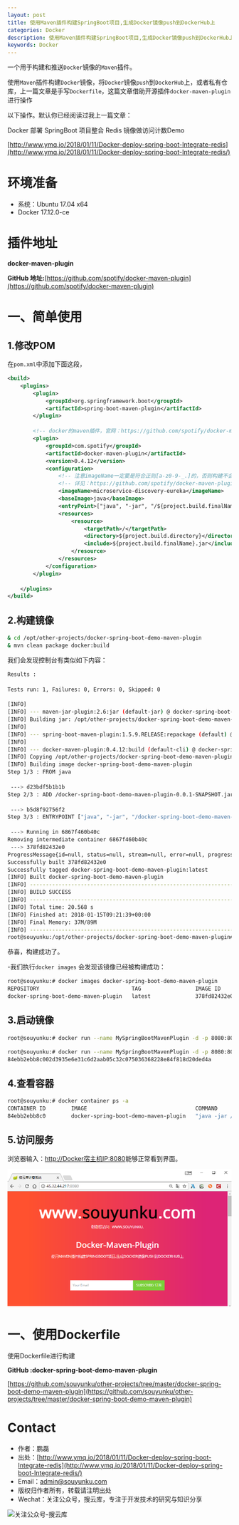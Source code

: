 ```yaml
---
layout: post
title: 使用Maven插件构建SpringBoot项目,生成Docker镜像push到DockerHub上
categories: Docker
description: 使用Maven插件构建SpringBoot项目,生成Docker镜像push到DockerHub上
keywords: Docker
---
```


一个用于构建和推送`Docker`镜像的`Maven`插件。

使用`Maven`插件构建`Docker`镜像，将`Docker`镜像`push`到`DockerHub`上，或者私有仓库，上一篇文章是手写`Dockerfile`，这篇文章借助开源插件`docker-maven-plugin` 进行操作

以下操作。默认你已经阅读过我上一篇文章：

Docker 部署 SpringBoot 项目整合 Redis 镜像做访问计数Demo

[http://www.ymq.io/2018/01/11/Docker-deploy-spring-boot-Integrate-redis](http://www.ymq.io/2018/01/11/Docker-deploy-spring-boot-Integrate-redis/)


# 环境准备

 - 系统：Ubuntu 17.04 x64  
 - Docker 17.12.0-ce

# 插件地址

**docker-maven-plugin**

**GitHub 地址:**[https://github.com/spotify/docker-maven-plugin](https://github.com/spotify/docker-maven-plugin)
 

# 一、简单使用

## 1.修改POM

在`pom.xml`中添加下面这段，

```xml
<build>
    <plugins>
        <plugin>
            <groupId>org.springframework.boot</groupId>
            <artifactId>spring-boot-maven-plugin</artifactId>
        </plugin>

        <!-- docker的maven插件，官网：https://github.com/spotify/docker-maven-plugin -->
        <plugin>
            <groupId>com.spotify</groupId>
            <artifactId>docker-maven-plugin</artifactId>
            <version>0.4.12</version>
            <configuration>
                <!-- 注意imageName一定要是符合正则[a-z0-9-_.]的，否则构建不会成功 -->
                <!-- 详见：https://github.com/spotify/docker-maven-plugin    Invalid repository name ... only [a-z0-9-_.] are allowed-->
                <imageName>microservice-discovery-eureka</imageName>
                <baseImage>java</baseImage>
                <entryPoint>["java", "-jar", "/${project.build.finalName}.jar"]</entryPoint>
                <resources>
                    <resource>
                        <targetPath>/</targetPath>
                        <directory>${project.build.directory}</directory>
                        <include>${project.build.finalName}.jar</include>
                    </resource>
                </resources>
            </configuration>
        </plugin>

    </plugins>
</build>
```

## 2.构建镜像

```sh
& cd /opt/other-projects/docker-spring-boot-demo-maven-plugin
& mvn clean package docker:build
```

我们会发现控制台有类似如下内容：

```sh
Results :

Tests run: 1, Failures: 0, Errors: 0, Skipped: 0

[INFO] 
[INFO] --- maven-jar-plugin:2.6:jar (default-jar) @ docker-spring-boot-demo-maven-plugin ---
[INFO] Building jar: /opt/other-projects/docker-spring-boot-demo-maven-plugin/target/docker-spring-boot-demo-maven-plugin-0.0.1-SNAPSHOT.jar
[INFO] 
[INFO] --- spring-boot-maven-plugin:1.5.9.RELEASE:repackage (default) @ docker-spring-boot-demo-maven-plugin ---
[INFO] 
[INFO] --- docker-maven-plugin:0.4.12:build (default-cli) @ docker-spring-boot-demo-maven-plugin ---
[INFO] Copying /opt/other-projects/docker-spring-boot-demo-maven-plugin/target/docker-spring-boot-demo-maven-plugin-0.0.1-SNAPSHOT.jar -> /opt/other-projects/docker-spring-boot-demo-maven-plugin/target/docker/docker-spring-boot-demo-maven-plugin-0.0.1-SNAPSHOT.jar
[INFO] Building image docker-spring-boot-demo-maven-plugin
Step 1/3 : FROM java

 ---> d23bdf5b1b1b
Step 2/3 : ADD /docker-spring-boot-demo-maven-plugin-0.0.1-SNAPSHOT.jar //

 ---> b5d8f92756f2
Step 3/3 : ENTRYPOINT ["java", "-jar", "/docker-spring-boot-demo-maven-plugin-0.0.1-SNAPSHOT.jar"]

 ---> Running in 6867f460b40c
Removing intermediate container 6867f460b40c
 ---> 378fd82432e0
ProgressMessage{id=null, status=null, stream=null, error=null, progress=null, progressDetail=null}
Successfully built 378fd82432e0
Successfully tagged docker-spring-boot-demo-maven-plugin:latest
[INFO] Built docker-spring-boot-demo-maven-plugin
[INFO] ------------------------------------------------------------------------
[INFO] BUILD SUCCESS
[INFO] ------------------------------------------------------------------------
[INFO] Total time: 20.568 s
[INFO] Finished at: 2018-01-15T09:21:39+00:00
[INFO] Final Memory: 37M/89M
[INFO] ------------------------------------------------------------------------
root@souyunku:/opt/other-projects/docker-spring-boot-demo-maven-plugin#
```

恭喜，构建成功了。

-我们执行`docker images` 会发现该镜像已经被构建成功：

```sh
root@souyunku:# docker images docker-spring-boot-demo-maven-plugin
REPOSITORY                             TAG                 IMAGE ID            CREATED             SIZE
docker-spring-boot-demo-maven-plugin   latest              378fd82432e0        3 minutes ago       659MB
```
## 3.启动镜像

```sh
root@souyunku:# docker run --name MySpringBootMavenPlugin -d -p 8080:80 docker-spring-boot-demo-maven-plugin
```

```sh
root@souyunku:# docker run --name MySpringBootMavenPlugin -d -p 8080:80 docker-spring-boot-demo-maven-plugin
84ebb2ebb8c002d3935e6e31c6d2aab05c32c075036368228e84f818d20ded4a
```

## 4.查看容器

```sh
root@souyunku:# docker container ps -a
CONTAINER ID        IMAGE                                  COMMAND                  CREATED             STATUS              PORTS                    NAMES
84ebb2ebb8c0        docker-spring-boot-demo-maven-plugin   "java -jar /docker-s…"   About an hour ago   Up About an hour    0.0.0.0:8080->80/tcp     MySpringBootMavenPlugin
```

## 5.访问服务

浏览器输入：[http://Docker宿主机IP:8080](http://Docker宿主机IP:8080)能够正常看到界面。

![搜云库访客系统][1]

# 一、使用Dockerfile

使用Dockerfile进行构建



**GitHub :docker-spring-boot-demo-maven-plugin**

[https://github.com/souyunku/other-projects/tree/master/docker-spring-boot-demo-maven-plugin](https://github.com/souyunku/other-projects/tree/master/docker-spring-boot-demo-maven-plugin)

[1]: /images/2018/docker/maven-plugin/1.png

# Contact

 - 作者：鹏磊  
 - 出处：[http://www.ymq.io/2018/01/11/Docker-deploy-spring-boot-Integrate-redis](http://www.ymq.io/2018/01/11/Docker-deploy-spring-boot-Integrate-redis/)  
 - Email：[admin@souyunku.com](admin@souyunku.com)  
 - 版权归作者所有，转载请注明出处
 - Wechat：关注公众号，搜云库，专注于开发技术的研究与知识分享
 
![关注公众号-搜云库](http://www.ymq.io/images/souyunku.png "搜云库")

